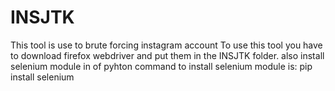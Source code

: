 # INSJTK
This tool is use to brute forcing instagram account
To use this tool you have to download firefox webdriver and put them in the INSJTK folder.
also install selenium module in of pyhton
command to install  selenium module is:
pip install selenium
